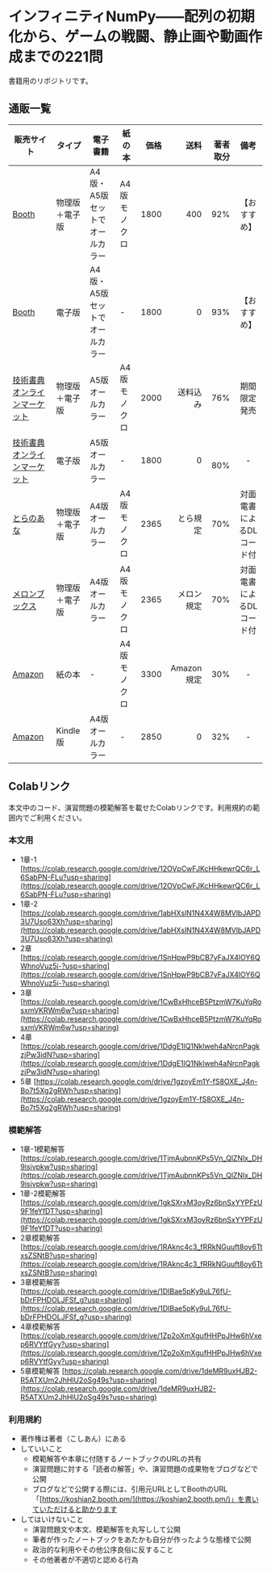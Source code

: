 # インフィニティNumPy――配列の初期化から、ゲームの戦闘、静止画や動画作成までの221問
書籍用のリポジトリです。

## 通販一覧
| 販売サイト                   | タイプ         | 電子書籍                       | 紙の本       | 価格 |       送料 | 　　著者取分 |     備考     |
|------------------------------|----------------|--------------------------------|--------------|-----:|-----------:|-----------:|:------------:|
| [Booth](https://koshian2.booth.pm/items/2462894)                        | 物理版＋電子版 | A4版・A5版セットでオールカラー | A4版モノクロ | 1800 |        400 | 92% | 【おすすめ】 |
| [Booth](https://koshian2.booth.pm/items/2462894)                        | 電子版         | A4版・A5版セットでオールカラー | -            | 1800 |          0 | 93% | 【おすすめ】 |
| [技術書典オンラインマーケット](https://techbookfest.org/organization/254330001) | 物理版＋電子版 | A5版オールカラー               | A4版モノクロ | 2000 |   送料込み | 76% | 期間限定発売 |
| [技術書典オンラインマーケット](https://techbookfest.org/organization/254330001) | 電子版         | A5版オールカラー               | -            | 1800 |          0 |  　80% |       -      |
| [とらのあな](https://ecs.toranoana.jp/tora/ec/item/040030879171/)                | 物理版＋電子版 | A4版オールカラー               | A4版モノクロ | 2365 | とら規定 | 70% | 対面電書によるDLコード付 |
| [メロンブックス](https://www.melonbooks.co.jp/detail/detail.php?product_id=778538)                | 物理版＋電子版 | A4版オールカラー               | A4版モノクロ | 2365 | メロン規定 | 70% | 対面電書によるDLコード付 |
| [Amazon](https://www.amazon.co.jp/gp/product/4910088261)                       | 紙の本 | -                              | A4版モノクロ | 3300 | Amazon規定 | 30% |       -      |
| [Amazon](https://www.amazon.co.jp/dp/B08QH49TD1)                       | Kindle版       | A4版オールカラー               | -            | 2850 |          0 | 32% |       -      |


## Colabリンク
本文中のコード、演習問題の模範解答を載せたColabリンクです。利用規約の範囲内でご利用ください。

### 本文用
* 1章-1　[https://colab.research.google.com/drive/12OVpCwFJKcHHkewrQC6r_L6SabPN-FLu?usp=sharing](https://colab.research.google.com/drive/12OVpCwFJKcHHkewrQC6r_L6SabPN-FLu?usp=sharing)
* 1章-2 [https://colab.research.google.com/drive/1abHXslN1N4X4W8MVlbJAPD3U7Uso63Xh?usp=sharing](https://colab.research.google.com/drive/1abHXslN1N4X4W8MVlbJAPD3U7Uso63Xh?usp=sharing)
* 2章 [https://colab.research.google.com/drive/1SnHpwP9bCB7yFaJX4lOY6QWhnoVuz5i-?usp=sharing](https://colab.research.google.com/drive/1SnHpwP9bCB7yFaJX4lOY6QWhnoVuz5i-?usp=sharing)
* 3章 [https://colab.research.google.com/drive/1CwBxHhceB5PtzmW7KuYqRosxmVKRWm6w?usp=sharing](https://colab.research.google.com/drive/1CwBxHhceB5PtzmW7KuYqRosxmVKRWm6w?usp=sharing)
* 4章 [https://colab.research.google.com/drive/1DdgE1lQ1Nklweh4aNrcnPagkzjPw3idN?usp=sharing](https://colab.research.google.com/drive/1DdgE1lQ1Nklweh4aNrcnPagkzjPw3idN?usp=sharing)
* 5章 [https://colab.research.google.com/drive/1gzoyEm1Y-fS8OXE_J4n-Bo7t5Xg2gRWh?usp=sharing](https://colab.research.google.com/drive/1gzoyEm1Y-fS8OXE_J4n-Bo7t5Xg2gRWh?usp=sharing)

### 模範解答
* 1章-1模範解答 [https://colab.research.google.com/drive/1TjmAubnnKPs5Vn_QlZNlx_DH9isjvpkw?usp=sharing](https://colab.research.google.com/drive/1TjmAubnnKPs5Vn_QlZNlx_DH9isjvpkw?usp=sharing)
* 1章-2模範解答 [https://colab.research.google.com/drive/1gkSXrxM3oyRz6bnSxYYPFzU9F1feYfDT?usp=sharing](https://colab.research.google.com/drive/1gkSXrxM3oyRz6bnSxYYPFzU9F1feYfDT?usp=sharing)
* 2章模範解答 [https://colab.research.google.com/drive/1RAknc4c3_fRRkNGuuft8oy6TtxsZSNtB?usp=sharing](https://colab.research.google.com/drive/1RAknc4c3_fRRkNGuuft8oy6TtxsZSNtB?usp=sharing)
* 3章模範解答 [https://colab.research.google.com/drive/1DIBae5pKy9uL76fU-bDrFPHDOLJFSf_g?usp=sharing](https://colab.research.google.com/drive/1DIBae5pKy9uL76fU-bDrFPHDOLJFSf_g?usp=sharing)
* 4章模範解答 [https://colab.research.google.com/drive/1Zp2oXmXgufHHPpJHw6hVxep6RVYtfGyy?usp=sharing](https://colab.research.google.com/drive/1Zp2oXmXgufHHPpJHw6hVxep6RVYtfGyy?usp=sharing)
* 5章模範解答 [https://colab.research.google.com/drive/1deMR9uxHJB2-R5ATXUm2JhHlU2oSg49s?usp=sharing](https://colab.research.google.com/drive/1deMR9uxHJB2-R5ATXUm2JhHlU2oSg49s?usp=sharing)

### 利用規約
* 著作権は著者（こしあん）にある
* していいこと
    + 模範解答や本章に付随するノートブックのURLの共有
    + 演習問題に対する「読者の解答」や、演習問題の成果物をブログなどで公開
    + ブログなどで公開する際には、引用元URLとしてBoothのURL「[https://koshian2.booth.pm/](https://koshian2.booth.pm/)」を書いていただけると助かります
* してはいけないこと
    + 演習問題文や本文、模範解答を丸写しして公開
    + 筆者が作ったノートブックをあたかも自分が作ったような態様で公開
    + 政治的な利用やその他公序良俗に反すること
    + その他著者が不適切と認める行為

